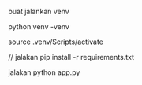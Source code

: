 buat jalankan venv

python venv -venv


source .venv/Scripts/activate

// jalakan
pip install -r requirements.txt


jalakan
python app.py